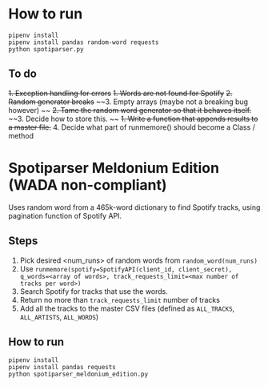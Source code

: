 # How to run
```
pipenv install
pipenv install pandas random-word requests 
python spotiparser.py
```

## To do
~~1. Exception handling for errors~~
   ~~1. Words are not found for Spotify~~
   ~~2. Random generator breaks~~
   ~~3. Empty arrays (maybe not a breaking bug however) ~~
~~2. Tame the random word generator so that it behaves itself.~~
~~3. Decide how to store this. ~~
   ~~1. Write a function that appends results to a master file.~~
4. Decide what part of runmemore() should become a Class / method

# Spotiparser Meldonium Edition (WADA non-compliant)

Uses random word from a 465k-word dictionary to find Spotify tracks, using pagination function of Spotify API.

## Steps
1. Pick desired <num_runs> of random words from ```random_word(num_runs)```
2. Use ```runmemore(spotify=SpotifyAPI(client_id, client_secret), q_words=<array of words>, track_requests_limit=<max number of tracks per word>)``` 
3. Search Spotify for tracks that use the words.
4. Return no more than ```track_requests_limit``` number of tracks
5. Add all the tracks to the master CSV files (defined as ```ALL_TRACKS```, ```ALL_ARTISTS```, ```ALL_WORDS```)

## How to run
```
pipenv install
pipenv install pandas requests 
python spotiparser_meldonium_edition.py
```
